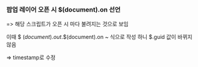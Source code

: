 ### 팝업 레이어 오픈 시 $(document).on 선언 ###

=> 해당 스크립트가 오픈 시 마다 불려지는 것으로 보임

이때 \$ $(document).out.\$$(document).on ~ 
식으로 작성
하니 $.guid 값이 바뀌지 않음

=> timestamp로 수정
